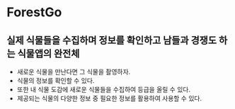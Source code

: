 # ForestGo
## 실제 식물들을 수집하며 정보를 확인하고 남들과 경쟁도 하는 식물앱의 완전체
- 새로운 식물을 만난다면 그 식물을 촬영하자.
- 식물의 정보를 확인할 수 있다.
- 또한 내 식물 도감에 새로운 식물들을 수집하여 등급을 올릴 수 있다.
- 제공되는 식물의 다양한 정보 중 필요한 정보를 활용하여 사용할 수 있다.
